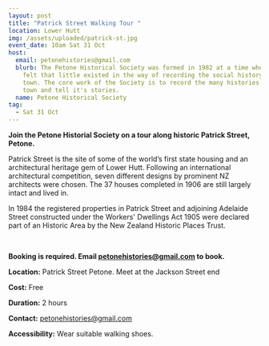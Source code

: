 ```yaml
---
layout: post
title: "Patrick Street Walking Tour "
location: Lower Hutt
img: /assets/uploaded/patrick-st.jpg
event_date: 10am Sat 31 Oct
host:
  email: petonehistories@gmail.com
  blurb: The Petone Historical Society was formed in 1982 at a time when it was
    felt that little existed in the way of recording the social history of the
    town. The core work of the Society is to record the many histories of the
    town and tell it's stories.
  name: Petone Historical Society
tag:
  - Sat 31 Oct
---
```

**Join the Petone Historial Society on a tour along historic Patrick Street, Petone.** 

Patrick Street is the site of some of the world’s first state housing and an architectural heritage gem of Lower Hutt. Following an international architectural competition, seven different designs by prominent NZ architects were chosen. The 37 houses completed in 1906 are still largely intact and lived in.

In 1984 the registered properties in Patrick Street and adjoining Adelaide Street constructed under the Workers' Dwellings Act 1905 were declared part of an Historic Area by the New Zealand Historic Places Trust.

<br>

**Booking is required. Email petonehistories@gmail.com to book.**

**Location:** Patrick Street Petone. Meet at the Jackson Street end

**Cost:** Free

**Duration:** 2 hours

**Contact:** petonehistories@gmail.com

**Accessibility:** Wear suitable walking shoes.